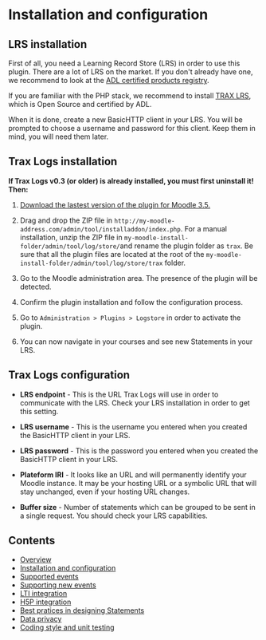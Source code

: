 # Installation and configuration

## LRS installation

First of all, you need a Learning Record Store (LRS) in order to use this plugin.
There are a lot of LRS on the market. If you don't already have one, we recommend to look at the [ADL certified products registry](https://adopters.adlnet.gov/products/all/0).

If you are familiar with the PHP stack, we recommend to install [TRAX LRS](https://github.com/trax-project/trax-lrs), which is Open Source and certified by ADL.

When it is done, create a new BasicHTTP client in your LRS. You will be prompted to choose a username and password for this client. Keep them in mind, you will need them later.


## Trax Logs installation

**If Trax Logs v0.3 (or older) is already installed, you must first uninstall it! Then:**

1. [Download the lastest version of the plugin for Moodle 3.5.](https://github.com/trax-project/moodle-trax-logs/releases)

2. Drag and drop the ZIP file in `http://my-moodle-address.com/admin/tool/installaddon/index.php`.
For a manual installation, unzip the ZIP file in `my-moodle-install-folder/admin/tool/log/store/`and rename the plugin folder as `trax`. Be sure that all the plugin files are located at the root of the `my-moodle-install-folder/admin/tool/log/store/trax` folder.

3. Go to the Moodle administration area. The presence of the plugin will be detected.

4. Confirm the plugin installation and follow the configuration process.

5. Go to `Administration > Plugins > Logstore` in order to activate the plugin.

6. You can now navigate in your courses and see new Statements in your LRS.


## Trax Logs configuration

- **LRS endpoint** - This is the URL Trax Logs will use in order to communicate with the LRS. Check your LRS installation in order to get this setting.

- **LRS username** - This is the username you entered when you created the BasicHTTP client in your LRS. 

- **LRS password** - This is the password you entered when you created the BasicHTTP client in your LRS. 

- **Plateform IRI** - It looks like an URL and will permanently identify your Moodle instance. It may be your hosting URL or a symbolic URL that will stay unchanged, even if your hosting URL changes. 

- **Buffer size** - Number of statements which can be grouped to be sent in a single request. You should check your LRS capabilities. 


## Contents

* [Overview](../README.md)
* [Installation and configuration](install.md)
* [Supported events](events.md)
* [Supporting new events](extend.md)
* [LTI integration](lti.md)
* [H5P integration](h5p.md)
* [Best pratices in designing Statements](best-practices.md)
* [Data privacy](privacy.md)
* [Coding style and unit testing](test.md)

